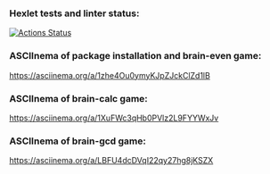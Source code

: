 ### Hexlet tests and linter status:
[![Actions Status](https://github.com/AIGelios/python-project-49/workflows/hexlet-check/badge.svg)](https://github.com/AIGelios/python-project-49/actions)

### ASCIInema of package installation and brain-even game:
https://asciinema.org/a/1zhe4Ou0ymyKJpZJckClZd1lB

### ASCIInema of brain-calc game:
https://asciinema.org/a/1XuFWc3qHb0PVlz2L9FYYWxJv

### ASCIInema of brain-gcd game:
https://asciinema.org/a/LBFU4dcDVqI22qy27hg8jKSZX
